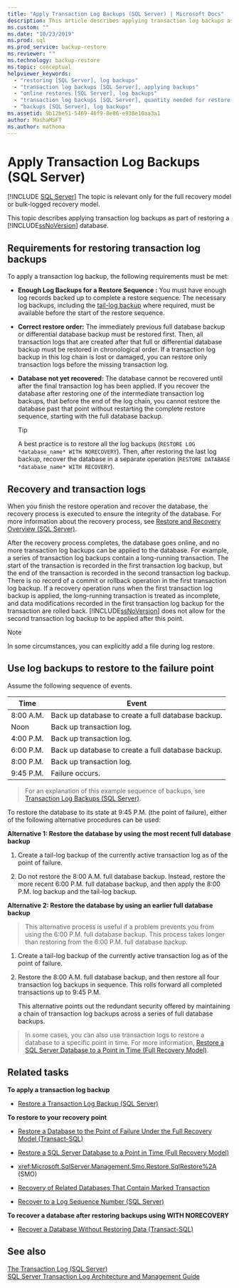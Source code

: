 ```yaml
---
title: "Apply Transaction Log Backups (SQL Server) | Microsoft Docs"
description: This article describes applying transaction log backups as part of restoring a SQL Server database in the full recovery model or bulk-logged recovery model.
ms.custom: ""
ms.date: "10/23/2019"
ms.prod: sql
ms.prod_service: backup-restore
ms.reviewer: ""
ms.technology: backup-restore
ms.topic: conceptual
helpviewer_keywords: 
  - "restoring [SQL Server], log backups"
  - "transaction log backups [SQL Server], applying backups"
  - "online restores [SQL Server], log backups"
  - "transaction log backups [SQL Server], quantity needed for restore sequence"
  - "backups [SQL Server], log backups"
ms.assetid: 9b12be51-5469-46f9-8e86-e938e10aa3a1
author: MashaMSFT
ms.author: mathoma
---
```

# Apply Transaction Log Backups (SQL Server)
 [!INCLUDE [SQL Server](../../includes/applies-to-version/sqlserver.md)]
  The topic is relevant only for the full recovery model or bulk-logged recovery model.  
  
 This topic describes applying transaction log backups as part of restoring a [!INCLUDE[ssNoVersion](../../includes/ssnoversion-md.md)] database.  
 
##  <a name="Requirements"></a> Requirements for restoring transaction log backups  
 To apply a transaction log backup, the following requirements must be met:  
  
-   **Enough Log Backups for a Restore Sequence :** You must have enough log records backed up to complete a restore sequence. The necessary log backups, including the [tail-log backup](../../relational-databases/backup-restore/tail-log-backups-sql-server.md) where required, must be available before the start of the restore sequence.  
  
-   **Correct restore order:**  The immediately previous full database backup or differential database backup must be restored first. Then, all transaction logs that are created after that full or differential database backup must be restored in chronological order. If a transaction log backup in this log chain is lost or damaged, you can restore only transaction logs before the missing transaction log.  
  
-   **Database not yet recovered:**  The database cannot be recovered until after the final transaction log has been applied. If you recover the database after restoring one of the intermediate transaction log backups, that before the end of the log chain, you cannot restore the database past that point without restarting the complete restore sequence, starting with the full database backup.  
  
    > [!TIP]
    > A best practice is to restore all the log backups (`RESTORE LOG *database_name* WITH NORECOVERY`). Then, after restoring the last log backup, recover the database in a separate operation (`RESTORE DATABASE *database_name* WITH RECOVERY`).  
  
##  <a name="RecoveryAndTlogs"></a> Recovery and transaction logs  
 When you finish the restore operation and recover the database, the recovery process is executed to ensure the integrity of the database. For more information about the recovery process, see [Restore and Recovery Overview (SQL Server)](../../relational-databases/backup-restore/restore-and-recovery-overview-sql-server.md#TlogAndRecovery).
 
 After the recovery process completes, the database goes online, and no more transaction log backups can be applied to the database. For example, a series of transaction log backups contain a long-running transaction. The start of the transaction is recorded in the first transaction log backup, but the end of the transaction is recorded in the second transaction log backup. There is no record of a commit or rollback operation in the first transaction log backup. If a recovery operation runs when the first transaction log backup is applied, the long-running transaction is treated as incomplete, and data modifications recorded in the first transaction log backup for the transaction are rolled back. [!INCLUDE[ssNoVersion](../../includes/ssnoversion-md.md)] does not allow for the second transaction log backup to be applied after this point.  
  
> [!NOTE]
> In some circumstances, you can explicitly add a file during log restore.  
  
##  <a name="PITrestore"></a> Use log backups to restore to the failure point  
 Assume the following sequence of events.  
  
|Time|Event|  
|----------|-----------|  
|8:00 A.M.|Back up database to create a full database backup.|  
|Noon|Back up transaction log.|  
|4:00 P.M.|Back up transaction log.|  
|6:00 P.M.|Back up database to create a full database backup.|  
|8:00 P.M.|Back up transaction log.|  
|9:45 P.M.|Failure occurs.|  
  
> For an explanation of this example sequence of backups, see [Transaction Log Backups &#40;SQL Server&#41;](../../relational-databases/backup-restore/transaction-log-backups-sql-server.md).  
  
 To restore the database to its state at 9:45 P.M. (the point of failure), either of the following alternative procedures can be used:  

 **Alternative 1: Restore the database by using the most recent full database backup**  
  
1.  Create a tail-log backup of the currently active transaction log as of the point of failure.  
  
2.  Do not restore the 8:00 A.M. full database backup. Instead, restore the more recent 6:00 P.M. full database backup, and then apply the 8:00 P.M. log backup and the tail-log backup.  
  
 **Alternative 2: Restore the database by using an earlier full database backup**  
  
> This alternative process is useful if a problem prevents you from using the 6:00 P.M. full database backup. This process takes longer than restoring from the 6:00 P.M. full database backup.  
  
1.  Create a tail-log backup of the currently active transaction log as of the point of failure.  
  
2.  Restore the 8:00 A.M. full database backup, and then restore all four transaction log backups in sequence. This rolls forward all completed transactions up to 9:45 P.M.  
  
     This alternative points out the redundant security offered by maintaining a chain of transaction log backups across a series of full database backups.  
  
> In some cases, you can also use transaction logs to restore a database to a specific point in time. For more information, [Restore a SQL Server Database to a Point in Time &#40;Full Recovery Model&#41;](../../relational-databases/backup-restore/restore-a-sql-server-database-to-a-point-in-time-full-recovery-model.md).  
  
##  <a name="RelatedTasks"></a> Related tasks  
 **To apply a transaction log backup**  
  
-   [Restore a Transaction Log Backup &#40;SQL Server&#41;](../../relational-databases/backup-restore/restore-a-transaction-log-backup-sql-server.md)  
  
 **To restore to your recovery point**  
  
-   [Restore a Database to the Point of Failure Under the Full Recovery Model &#40;Transact-SQL&#41;](../../relational-databases/backup-restore/restore-database-to-point-of-failure-full-recovery.md)  
  
-   [Restore a SQL Server Database to a Point in Time &#40;Full Recovery Model&#41;](../../relational-databases/backup-restore/restore-a-sql-server-database-to-a-point-in-time-full-recovery-model.md)  
  
-   <xref:Microsoft.SqlServer.Management.Smo.Restore.SqlRestore%2A> (SMO)  
  
-   [Recovery of Related  Databases That Contain Marked Transaction](../../relational-databases/backup-restore/recovery-of-related-databases-that-contain-marked-transaction.md)  
  
-   [Recover to a Log Sequence Number &#40;SQL Server&#41;](../../relational-databases/backup-restore/recover-to-a-log-sequence-number-sql-server.md)  
  
 **To recover a database after restoring backups using WITH NORECOVERY**  
  
-   [Recover a Database Without Restoring Data &#40;Transact-SQL&#41;](../../relational-databases/backup-restore/recover-a-database-without-restoring-data-transact-sql.md)  
  
## See also  
 [The Transaction Log &#40;SQL Server&#41;](../../relational-databases/logs/the-transaction-log-sql-server.md)     
 [SQL Server Transaction Log Architecture and Management Guide](../../relational-databases/sql-server-transaction-log-architecture-and-management-guide.md)      
  
